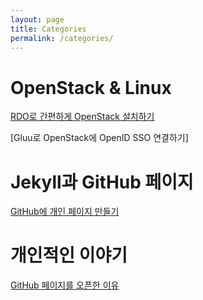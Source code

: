 ```yaml
---
layout: page
title: Categories
permalink: /categories/
---
```


OpenStack & Linux
========================
[RDO로 간편하게 OpenStack 설치하기](https://kycfeel.github.io/2017/03/01/RDO로-간편하게-OpenStack-설치하기.html)

[Gluu로 OpenStack에 OpenID SSO 연결하기]

Jekyll과 GitHub 페이지
========================
[GitHub에 개인 페이지 만들기](https://)

개인적인 이야기
========================
[GitHub 페이지를 오픈한 이유](https://kycfeel.github.io/잡담/2017/02/28/Github-페이지를-오픈한-이유.html)

